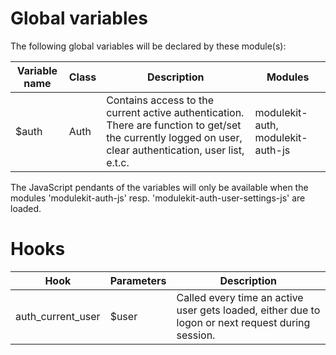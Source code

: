 Global variables
================
The following global variables will be declared by these module(s):

Variable name | Class      | Description | Modules
--------------|------------|-------------|---------
$auth         | Auth       | Contains access to the current active authentication. There are function to get/set the currently logged on user, clear authentication, user list, e.t.c. | modulekit-auth, modulekit-auth-js

The JavaScript pendants of the variables will only be available when the modules 'modulekit-auth-js' resp. 'modulekit-auth-user-settings-js' are loaded.

Hooks
=====
Hook | Parameters | Description
-----|------------|--------------
auth_current_user | $user | Called every time an active user gets loaded, either due to logon or next request during session.

